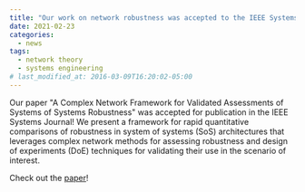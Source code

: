 ```yaml
---
title: "Our work on network robustness was accepted to the IEEE Systems Journal!"
date: 2021-02-23
categories:
  - news
tags:
  - network theory
  - systems engineering
# last_modified_at: 2016-03-09T16:20:02-05:00
---
```


Our paper "A Complex Network Framework for Validated Assessments of Systems of Systems Robustness" was accepted for publication in the IEEE Systems Journal! We present a framework for rapid quantitative comparisons of robustness in system of systems (SoS) architectures that leverages complex network methods for assessing robustness and design of experiments (DoE) techniques for validating their use in the scenario of interest.

Check out the [paper](https://doi.org/10.1109/JSYST.2021.3064817)!